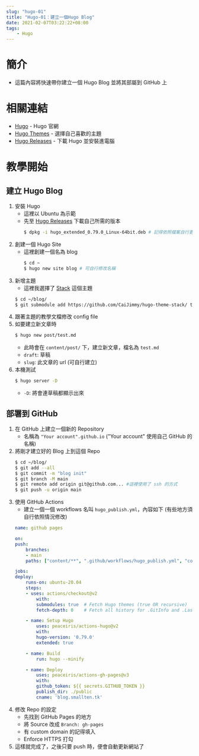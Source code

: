 ```yaml
---
slug: "hugo-01"
title: "Hugo-01：建立一個Hugo Blog"
date: 2021-02-07T03:22:22+08:00
tags:
    - Hugo
---
```

# 簡介
- 這篇內容將快速帶你建立一個 Hugo Blog 並將其部屬到 GitHub 上

# 相關連結
- [Hugo](https://gohugo.io/) - Hugo 官網
- [Hugo Themes](https://themes.gohugo.io/) - 選擇自己喜歡的主題
- [Hugo Releases](https://github.com/gohugoio/hugo/releases) - 下載 Hugo 並安裝進電腦

# 教學開始
## 建立 Hugo Blog
1. 安裝 Hugo
    - 這裡以 Ubuntu 為示範
    - 先至 [Hugo Releases](https://github.com/gohugoio/hugo/releases) 下載自己所需的版本
        ```bash
        $ dpkg -i hugo_extended_0.79.0_Linux-64bit.deb # 記得依照檔案自行更改
        ```
2. 創建一個 Hugo Site
    - 這裡創建一個名為 blog
        ```bash
        $ cd ~
        $ hugo new site blog # 可自行修改名稱
        ```
3. 新增主題
    - 這裡我選擇了 [Stack](https://themes.gohugo.io/hugo-theme-stack/) 這個主題
    ```bash
    $ cd ~/blog/
    $ git submodule add https://github.com/CaiJimmy/hugo-theme-stack/ themes/hugo-theme-stack
    ```
4. 跟著主題的教學文檔修改 config file
5. 如要建立新文章時
    ```bash
    $ hugo new post/test.md
    ```
    - 此時會在 `content/post/` 下，建立新文章，檔名為 `test.md`
    - `draft`: 草稿
    - `slug`: 此文章的 url (可自行建立)
6. 本機測試
    ```bash
    $ hugo server -D
    ```
    - `-D`: 將會連草稿都顯示出來

## 部署到 GitHub
1. 在 GitHub 上建立一個新的 Repository
    - 名稱為 `"Your account".github.io` ("Your account" 使用自己 GitHub 的名稱)
2. 將剛才建立好的 Blog 上到這個 Repo
    ```bash
    $ cd ~/blog/
    $ git add --all
    $ git commit -m "blog init"
    $ git branch -M main
    $ git remote add origin git@github.com... #這裡使用了 ssh 的方式
    $ git push -u origin main
    ```
3. 使用 GitHub Actions
    - 建立一個一個 workflows 名叫 `hugo_publish.yml`，內容如下 (有些地方須自行依照情況修改)
    ```yml
    name: github pages

    on:
    push:
        branches:    
        - main
        paths: ["content/**", ".github/workflows/hugo_publish.yml", "config.yaml", "layouts/**", "static/**"]

    jobs:
    deploy:
        runs-on: ubuntu-20.04
        steps:
        - uses: actions/checkout@v2
            with:
            submodules: true  # Fetch Hugo themes (true OR recursive)
            fetch-depth: 0    # Fetch all history for .GitInfo and .Lastmod

        - name: Setup Hugo
            uses: peaceiris/actions-hugo@v2
            with:
            hugo-version: '0.79.0'
            extended: true

        - name: Build
            run: hugo --minify

        - name: Deploy
            uses: peaceiris/actions-gh-pages@v3
            with:
            github_token: ${{ secrets.GITHUB_TOKEN }}
            publish_dir: ./public
            cname: 'blog.smallten.tk'
    ```
4. 修改 Repo 的設定
    - 先找到 GitHub Pages 的地方
    - 將 Source 改成 `Branch: gh-pages`
    - 有 custom domain 的記得填入
    - Enforce HTTPS 打勾
5. 這樣就完成了，之後只要 push 時，便會自動更新網站了